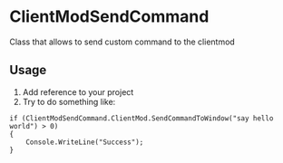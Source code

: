 # ClientModSendCommand
Class that allows to send custom command to the clientmod

## Usage
1. Add reference to your project
2. Try to do something like:
```
if (ClientModSendCommand.ClientMod.SendCommandToWindow("say hello world") > 0)
{
    Console.WriteLine("Success");
}
```
